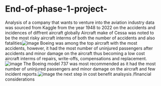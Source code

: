 # End-of-phase-1-project-
Analysis of a company that wants to venture into the aviation industry
data was sourced from Kaggle from the year 1948 to 2022 on the accidents and incidences of diffrent aircraft globally
Aircraft make of Cessa was noted to be the most risky aircraft interms of both the number of accidents and also fatalities![image](https://github.com/user-attachments/assets/afa22c02-4497-4218-9d67-12c0d25c62a2)
Boeing was among the top aircraft with the most accidents, however, it had the most number of uninjured passengers after accidents and minor damage on the aircraft thus becoming a low cost aircraft interms of repairs, write-offs, compensations and replacement.![image](https://github.com/user-attachments/assets/4f2121b2-768f-45b9-9b27-11130c7d2bb1)
The Boeing model 737 was most recommended as it had the most number of uninjured passengers and minor damage on the aircraft and few incident reports.![image](https://github.com/user-attachments/assets/7882ed67-c67c-4004-bbe9-73ee15c934a6)
the next step in  cost benefit analsysis /financial considerations 
